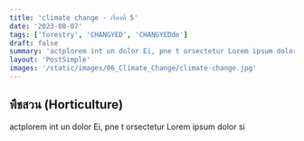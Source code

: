 ```yaml
---
title: 'climate change - เรื่องที่ 5'
date: '2023-08-07'
tags: ['forestry', 'CHANGYED', 'CHANGYEDde']
draft: false
summary: 'actplorem int un dolor Ei, pne t orsectetur Lorem ipsum dolor si'
layout: 'PostSimple'
images: '/static/images/06_Climate_Change/climate-change.jpg'
---
```


## พืชสวน (Horticulture)
actplorem int un dolor Ei, pne t orsectetur Lorem ipsum dolor si
